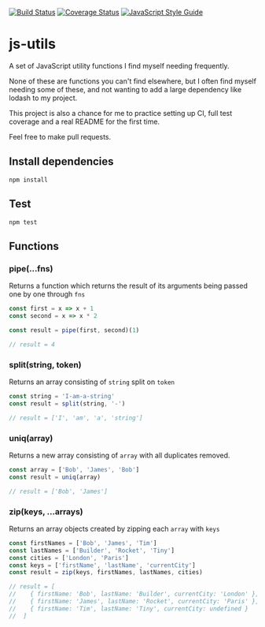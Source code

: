 [![Build Status](https://travis-ci.org/kvillaniholland/js-utils.svg?branch=master)](https://travis-ci.org/kvillaniholland/js-utils)
[![Coverage Status](https://coveralls.io/repos/github/kvillaniholland/js-utils/badge.svg?branch=master)](https://coveralls.io/github/kvillaniholland/js-utils?branch=master)
[![JavaScript Style Guide](https://img.shields.io/badge/code_style-standard-brightgreen.svg)](https://standardjs.com)

# js-utils
A set of JavaScript utility functions I find myself needing frequently.

None of these are functions you can't find elsewhere, but I often find myself needing some of these, and not wanting to add a large dependency like lodash to my project.

This project is also a chance for me to practice setting up CI, full test coverage and a real README for the first time.

Feel free to make pull requests.


## Install dependencies
`npm install`

## Test
`npm test`

## Functions
### pipe(...fns)
Returns a function which returns the result of its arguments being passed one by one through `fns`
```js
const first = x => x + 1
const second = x => x * 2

const result = pipe(first, second)(1)

// result = 4
```

### split(string, token)
Returns an array consisting of `string` split on `token`
```js
const string = 'I-am-a-string'
const result = split(string, '-')

// result = ['I', 'am', 'a', 'string']
```

### uniq(array)
Returns a new array consisting of `array` with all duplicates removed.
```js
const array = ['Bob', 'James', 'Bob']
const result = uniq(array)

// result = ['Bob', 'James']
```

### zip(keys, ...arrays)
Returns an array objects created by zipping each `array` with `keys`
```js
const firstNames = ['Bob', 'James', 'Tim']
const lastNames = ['Builder', 'Rocket', 'Tiny']
const cities = ['London', 'Paris']
const keys = ['firstName', 'lastName', 'currentCity']
const result = zip(keys, firstNames, lastNames, cities)

// result = [
//    { firstName: 'Bob', lastName: 'Builder', currentCity: 'London' },
//    { firstName: 'James', lastName: 'Rocket', currentCity: 'Paris' },
//    { firstName: 'Tim', lastName: 'Tiny', currentCity: undefined }
//  ]
```
